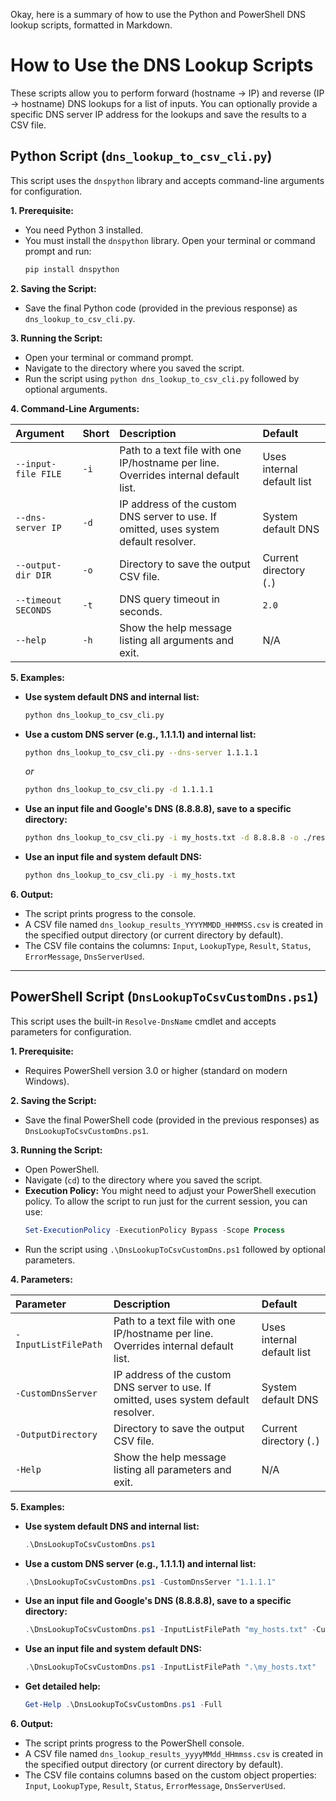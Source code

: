 Okay, here is a summary of how to use the Python and PowerShell DNS lookup scripts, formatted in Markdown.

# How to Use the DNS Lookup Scripts

These scripts allow you to perform forward (hostname -> IP) and reverse (IP -> hostname) DNS lookups for a list of inputs. You can optionally provide a specific DNS server IP address for the lookups and save the results to a CSV file.

## Python Script (`dns_lookup_to_csv_cli.py`)

This script uses the `dnspython` library and accepts command-line arguments for configuration.

**1. Prerequisite:**

* You need Python 3 installed.
* You must install the `dnspython` library. Open your terminal or command prompt and run:
    ```bash
    pip install dnspython
    ```

**2. Saving the Script:**

* Save the final Python code (provided in the previous response) as `dns_lookup_to_csv_cli.py`.

**3. Running the Script:**

* Open your terminal or command prompt.
* Navigate to the directory where you saved the script.
* Run the script using `python dns_lookup_to_csv_cli.py` followed by optional arguments.

**4. Command-Line Arguments:**

| Argument                | Short | Description                                                                                 | Default                         |
| :---------------------- | :---- | :------------------------------------------------------------------------------------------ | :------------------------------ |
| `--input-file FILE`     | `-i`  | Path to a text file with one IP/hostname per line. Overrides internal default list.       | Uses internal default list      |
| `--dns-server IP`       | `-d`  | IP address of the custom DNS server to use. If omitted, uses system default resolver.       | System default DNS              |
| `--output-dir DIR`      | `-o`  | Directory to save the output CSV file.                                                      | Current directory (`.`)         |
| `--timeout SECONDS`     | `-t`  | DNS query timeout in seconds.                                                               | `2.0`                           |
| `--help`                | `-h`  | Show the help message listing all arguments and exit.                                       | N/A                             |

**5. Examples:**

* **Use system default DNS and internal list:**
    ```bash
    python dns_lookup_to_csv_cli.py
    ```
* **Use a custom DNS server (e.g., 1.1.1.1) and internal list:**
    ```bash
    python dns_lookup_to_csv_cli.py --dns-server 1.1.1.1
    ```
    *or*
    ```bash
    python dns_lookup_to_csv_cli.py -d 1.1.1.1
    ```
* **Use an input file and Google's DNS (8.8.8.8), save to a specific directory:**
    ```bash
    python dns_lookup_to_csv_cli.py -i my_hosts.txt -d 8.8.8.8 -o ./results
    ```
* **Use an input file and system default DNS:**
    ```bash
    python dns_lookup_to_csv_cli.py -i my_hosts.txt
    ```

**6. Output:**

* The script prints progress to the console.
* A CSV file named `dns_lookup_results_YYYYMMDD_HHMMSS.csv` is created in the specified output directory (or current directory by default).
* The CSV file contains the columns: `Input`, `LookupType`, `Result`, `Status`, `ErrorMessage`, `DnsServerUsed`.

---

## PowerShell Script (`DnsLookupToCsvCustomDns.ps1`)

This script uses the built-in `Resolve-DnsName` cmdlet and accepts parameters for configuration.

**1. Prerequisite:**

* Requires PowerShell version 3.0 or higher (standard on modern Windows).

**2. Saving the Script:**

* Save the final PowerShell code (provided in the previous responses) as `DnsLookupToCsvCustomDns.ps1`.

**3. Running the Script:**

* Open PowerShell.
* Navigate (`cd`) to the directory where you saved the script.
* **Execution Policy:** You might need to adjust your PowerShell execution policy. To allow the script to run just for the current session, you can use:
    ```powershell
    Set-ExecutionPolicy -ExecutionPolicy Bypass -Scope Process
    ```
* Run the script using `.\DnsLookupToCsvCustomDns.ps1` followed by optional parameters.

**4. Parameters:**

| Parameter             | Description                                                                                 | Default                         |
| :-------------------- | :------------------------------------------------------------------------------------------ | :------------------------------ |
| `-InputListFilePath`  | Path to a text file with one IP/hostname per line. Overrides internal default list.       | Uses internal default list      |
| `-CustomDnsServer`    | IP address of the custom DNS server to use. If omitted, uses system default resolver.       | System default DNS              |
| `-OutputDirectory`    | Directory to save the output CSV file.                                                      | Current directory (`.`)         |
| `-Help`               | Show the help message listing all parameters and exit.                                      | N/A                             |

**5. Examples:**

* **Use system default DNS and internal list:**
    ```powershell
    .\DnsLookupToCsvCustomDns.ps1
    ```
* **Use a custom DNS server (e.g., 1.1.1.1) and internal list:**
    ```powershell
    .\DnsLookupToCsvCustomDns.ps1 -CustomDnsServer "1.1.1.1"
    ```
* **Use an input file and Google's DNS (8.8.8.8), save to a specific directory:**
    ```powershell
    .\DnsLookupToCsvCustomDns.ps1 -InputListFilePath "my_hosts.txt" -CustomDnsServer "8.8.8.8" -OutputDirectory "C:\Temp\Results"
    ```
* **Use an input file and system default DNS:**
    ```powershell
    .\DnsLookupToCsvCustomDns.ps1 -InputListFilePath ".\my_hosts.txt"
    ```
* **Get detailed help:**
    ```powershell
    Get-Help .\DnsLookupToCsvCustomDns.ps1 -Full
    ```

**6. Output:**

* The script prints progress to the PowerShell console.
* A CSV file named `dns_lookup_results_yyyyMMdd_HHmmss.csv` is created in the specified output directory (or current directory by default).
* The CSV file contains columns based on the custom object properties: `Input`, `LookupType`, `Result`, `Status`, `ErrorMessage`, `DnsServerUsed`.
